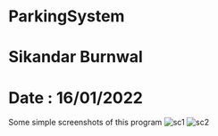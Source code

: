 # ParkingSystem
# Sikandar Burnwal
# Date : 16/01/2022
Some simple screenshots of this program
![sc1](https://user-images.githubusercontent.com/97781065/149833202-b2d4de7a-908d-4b70-ba07-47a64c80d480.jpg)
![sc2](https://user-images.githubusercontent.com/97781065/149833225-af958c3b-f9c2-43b4-81e5-bf961beb7f25.jpg)
